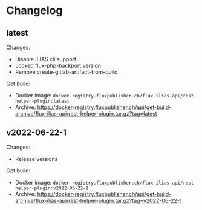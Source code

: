 # Changelog

## latest

Changes:

- Disable ILIAS cli support
- Locked flux-php-backport version
- Remove create-gitlab-artifact-from-build

Get build:

- Docker image: `docker-registry.fluxpublisher.ch/flux-ilias-api/rest-helper-plugin:latest`
- Archive: https://docker-registry.fluxpublisher.ch/api/get-build-archive/flux-ilias-api/rest-helper-plugin.tar.gz?tag=latest

## v2022-06-22-1

Changes:

- Release versions

Get build:

- Docker image: `docker-registry.fluxpublisher.ch/flux-ilias-api/rest-helper-plugin:v2022-06-22-1`
- Archive: https://docker-registry.fluxpublisher.ch/api/get-build-archive/flux-ilias-api/rest-helper-plugin.tar.gz?tag=v2022-06-22-1
